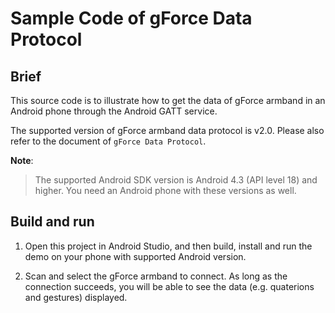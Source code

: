 # Sample Code of gForce Data Protocol

## Brief
This source code is to illustrate how to get the data of gForce armband in
an Android phone through the Android GATT service.

The supported version of gForce armband data protocol is v2.0. Please also
refer to the document of `gForce Data Protocol`.

**Note**:
> The supported Android SDK version is Android 4.3 (API level 18) and higher.
> You need an Android phone with these versions as well.

## Build and run
1. Open this project in Android Studio, and then build, install and run the demo
on your phone with supported Android version.

2. Scan and select the gForce armband to connect. As long as the connection
   succeeds, you will be able to see the data (e.g. quaterions and gestures)
   displayed.
